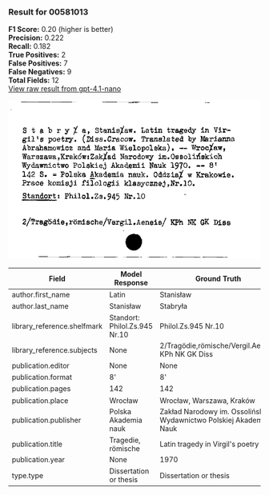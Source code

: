 ### Result for 00581013
**F1 Score:** 0.20 (higher is better)<br>**Precision:** 0.222<br>**Recall:** 0.182<br>**True Positives:** 2<br>**False Positives:** 7<br>**False Negatives:** 9<br>**Total Fields:** 12<br>[View raw result from gpt-4.1-nano](https://github.com/RISE-UNIBAS/humanities_data_benchmark/blob/main/results/2025-09-24/T0162/request_T0162_00581013.json)

<img src="https://github.com/RISE-UNIBAS/humanities_data_benchmark/blob/main/benchmarks/zettelkatalog/images/00581013.jpg?raw=true" alt="00581013" width="600px">

| Field | Model Response | Ground Truth | Fuzzy Score | Match |
|-------|----------------|--------------|-------------|-------|
| author.first_name | Latin | Stanisław | 0.286 | ❌ |
| author.last_name | Stanisław | Stabryła | 0.588 | ❌ |
| library_reference.shelfmark | Standort: Philol.Zs.945 Nr.10 | Philol.Zs.945 Nr.10 | 0.792 | ❌ |
| library_reference.subjects | None | 2/Tragödie,römische/Vergil.Aeneis/ KPh NK GK Diss | 0.000 | ❌ |
| publication.editor | None | None | 1.000 | ✅ |
| publication.format | 8'  | 8' | 0.800 | ❌ |
| publication.pages | 142 | 142 | 1.000 | ✅ |
| publication.place | Wrocław | Wrocław, Warszawa, Kraków | 0.438 | ❌ |
| publication.publisher | Polska Akademia nauk | Zakład Narodowy im. Ossolińskich Wydawnictwo Polskiej Akademii Nauk | 0.391 | ❌ |
| publication.title | Tragedie, römische | Latin tragedy in Virgil's poetry | 0.440 | ❌ |
| publication.year | None | 1970 | 0.000 | ❌ |
| type.type | Dissertation or thesis | Dissertation or thesis | 1.000 | ✅ |

